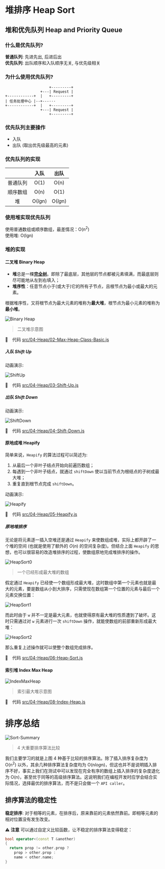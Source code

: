 # 堆排序 Heap Sort

## 堆和优先队列 Heap and Priority Queue

### 什么是优先队列?

**普通队列**: 先进先出, 后进后出<br>
**优先队列**: 出队顺序和入队顺序无关, 与优先级相关

### 为什么使用优先队列?

```
                    +---------+
                +---| Request |
+------------+  |   +---------+
| 任务处理中心 |--+---···
+------------+  |   +---------+
                +---| Request |
                    +---------+
```

### 优先队列主要操作

- 入队
- 出队 (取出优先级最高的元素)

### 优先队列的实现

|         | 入队      | 出队     |
|:-------:|:--------:|:--------:|
| 普通队列 | O(1)     | O(n)     |
| 顺序数组 | O(n)     | O(1)     |
| 堆      | O(*lg*n) | O(*lg*n) |

### 使用堆实现优先队列

使用普通数组或顺序数组，最差情况：O(n<sup>2</sup>)<br>
使用堆: O(lgn)

### 堆的实现

#### 二叉堆 Binary Heap

- **堆**总是一棵[**完全树**](https://zh.wikipedia.org/wiki/%E5%AE%8C%E5%85%A8%E4%BA%8C%E5%8F%89%E6%A0%91)。即除了最底层，其他层的节点都被元素填满，而最底层则尽可能地从左到右填入；
- **堆序性**：任意节点小于(或大于)它的所有子节点，且根节点为最小或最大的元素。

根据堆序性，又将根节点为最大元素的堆称为**最大堆**，根节点为最小元素的堆称为**最小堆**。

![Binary Heap](assets/BinaryHeap.png)

> 二叉堆示意图

🔗&emsp;代码 [src/04-Heap/02-Max-Heap-Class-Basic.js](../src/04-Heap/02-Max-Heap-Class-Basic.js)

##### 入队 Shift Up

动画演示:

![ShiftUp](assets/ShiftUp.gif)

🔗&emsp;代码 [src/04-Heap/03-Shift-Up.js](../src/04-Heap/03-Shift-Up.js)

##### 出队 Shift Down

动画演示:

![ShiftDown](assets/ShiftDown.gif)

🔗&emsp;代码 [src/04-Heap/04-Shift-Down.js](../src/04-Heap/04-Shift-Down.js)

#### 原地成堆 Heapify

简单来说，`Heapify` 的算法过程可以简述为:

1. 从最后一个非叶子结点开始向前遍历数组；
2. 每遇到一个非叶子结点，就通过 `shiftDown` 使以当前节点为根结点的子树成最大堆；
3. 重复直到根节点完成 `shiftDown`。

动画演示:

![Heapify](assets/Heapify.gif)

🔗&emsp;代码 [src/04-Heap/05-Heapify.js](../src/04-Heap/05-Heapify.js)

##### 原地堆排序

无论是将元素逐一插入空堆还是通过 `Heapify` 来使数组成堆，实际上都开辟了一个堆的空间 (也就是使用了额外的 $O(n)$ 的空间复杂度)。但结合上面 `Heapify` 的思想，也可以很容易的改造堆排序的过程，使数组原地完成堆排序的操作。

![HeapSort0](assets/HeapSort0.png)

> 一个已经形成最大堆的数组

假定通过 `Heapify` 已经使一个数组形成最大堆，这时数组中第一个元素也就是最大的元素，要是数组从小到大排序，只需使现在数组第一个位置的元素与最后一个元素交换位置：

![HeapSort1](assets/HeapSort1.png)

而此时由于 `w` 并不一定是最大元素，也就使得原有最大堆的性质遭到了破坏。这时只需通过对 `w` 元素进行一次 `shiftDown` 操作，就能使数组的前部重新形成最大堆：

![HeapSort2](assets/HeapSort2.png)

那么重复上述操作就可以使整个数组完成排序。

🔗&emsp;代码 [src/04-Heap/06-Heap-Sort.js](../src/04-Heap/06-Heap-Sort.js)

#### 索引堆 Index Max Heap

![IndexMaxHeap](assets/IndexMaxHeap.png)

> 索引最大堆示意图

🔗&emsp;代码 [src/04-Heap/08-Index-Heap.js](../src/04-Heap/08-Index-Heap.js)

# 排序总结

![Sort-Summary](assets/Sort-Summary.png)

> 4 大重要排序算法比较

我们主要学习的就是上图 4 种基于比较的排序算法。除了插入排序复杂度为 O(n<sup>2</sup>) 以外，其余几种排序算法复杂度均为 O(n*log*n)，但这也并不是说明插入排序不好，事实上我们在测试中可以发现在完全有序的数组上插入排序的复杂度退化为 O(n)，甚至优于同等的高级排序算法。这说明我们在编程开发时应学会结合实际情况，选择最优的排序算法，而不是只会做一个 `API caller`。

## 排序算法的稳定性

**稳定排序**: 对于相等的元素，在排序后，原来靠前的元素依然靠前。即相等元素的相对位置没有发生改变。

⚠️ **注意** 可以通过自定义比较函数，让不稳定的排序算法变得稳定：

```c++
bool operator<(const T &another)
{
  return prop != other.prop ?
    prop > other.prop :
    name < other.name;
}
```
